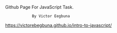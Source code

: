 

Github Page For JavaScript Task.

                By Victor Eegbuna

https://victorebegbuna.github.io/intro-to-javascript/